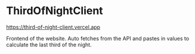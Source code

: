 # ThirdOfNightClient
https://third-of-night-client.vercel.app

Frontend of the website. Auto fetches from the API and pastes in values to calculate the last third of the night.
